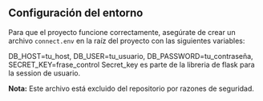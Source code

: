 ## Configuración del entorno
Para que el proyecto funcione correctamente, asegúrate de crear un archivo `connect.env` en la raíz del proyecto con las siguientes variables:

DB_HOST=tu_host, DB_USER=tu_usuario, DB_PASSWORD=tu_contraseña, SECRET_KEY=frase_control
Secret_key es parte de la libreria de flask para la session de usuario.

**Nota:** Este archivo está excluido del repositorio por razones de seguridad.
